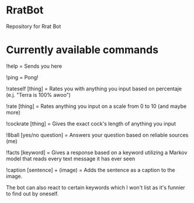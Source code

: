 # RratBot
Repository for Rrat Bot

# Currently available commands
!help = Sends you here

!ping = Pong!

!rateself [thing] = Rates you with anything you input based on percentaje (e.j. "Terra is 100% awoo")

!rate [thing] = Rates anything you input on a scale from 0 to 10 (and maybe more)

!cockrate [thing] = Gives the exact cock's length of anything you input

!8ball [yes/no question] = Answers your question based on reliable sources (me)

!facts [keyword] = Gives a response based on a keyword utilizing a Markov model that reads every text
message it has ever seen

!caption [sentence] + (image) = Adds the sentence as a caption to the image.

The bot can also react to certain keywords which I won't list as it's funnier to find out by oneself.